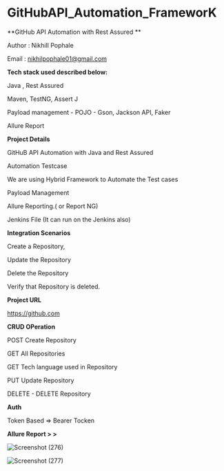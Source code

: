 # GitHubAPI_Automation_FrameworK


**GitHub API Automation with Rest Assured **

Author : Nikhill Pophale 

Email : nikhilpophale01@gmail.com

**Tech stack used described below:**


Java , Rest Assured

Maven, TestNG, Assert J

Payload management - POJO - Gson, Jackson API, Faker 

Allure Report


**Project Details**

GitHuB API Automation with Java and Rest Assured

Automation Testcase

We are using Hybrid Framework to Automate the Test cases

Payload Management

Allure Reporting.( or Report NG)

Jenkins File (It can run on the Jenkins also)

**Integration Scenarios**

Create a Repository,

Update the Repository

Delete the Repository

Verify that Repository is deleted.

**Project URL**

https://github.com

**CRUD OPeration**

POST Create Repository 

GET All Repositories

GET Tech language used in  Repository

PUT Update Repository

DELETE - DELETE Repository 


**Auth**

Token Based => Bearer Tocken


**Allure Report > >**


![Screenshot (276)](https://github.com/Nikhil-Pophale/GitHubAPI_Automation_FrameworK/assets/141396302/09ae2079-a5cc-48cb-ab39-e381d6c5f850)

![Screenshot (277)](https://github.com/Nikhil-Pophale/GitHubAPI_Automation_FrameworK/assets/141396302/1b65e253-27f3-46c8-8b6c-77413cfa1191)


